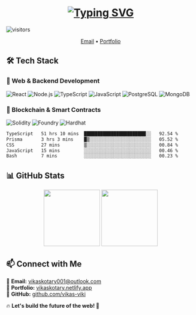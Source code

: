 <h1 align="center">
  <a href="https://git.io/typing-svg"><img src="https://readme-typing-svg.herokuapp.com?font=Fira+Code&weight=600&size=44&pause=1000&background=25383A00&center=true&vCenter=true&width=700&lines=Hi+there!+%F0%9F%91%8B;I'm+Vikas+Kotary!" alt="Typing SVG" /></a> 
</h1>

![visitors](https://visitor-badge.laobi.icu/badge?page_id=vikas-viki)

<p align="center">
  <a href="mailto:vikaskotary001@outlook.com">Email</a> •
  <a href="https://www.0xbuilder.in/">Portfolio</a> 
</p>

## 🛠️ Tech Stack

### 🔹 Web & Backend Development
![React](https://img.shields.io/badge/React-%2361DAFB.svg?style=for-the-badge&logo=react&logoColor=black)
![Node.js](https://img.shields.io/badge/Node.js-%23339933.svg?style=for-the-badge&logo=node.js&logoColor=white)
![TypeScript](https://img.shields.io/badge/TypeScript-%233178C6.svg?style=for-the-badge&logo=typescript&logoColor=white)
![JavaScript](https://img.shields.io/badge/JavaScript-%23F7DF1E.svg?style=for-the-badge&logo=javascript&logoColor=black)
![PostgreSQL](https://img.shields.io/badge/PostgreSQL-%234169E1.svg?style=for-the-badge&logo=postgresql&logoColor=white)
![MongoDB](https://img.shields.io/badge/MongoDB-%2347A248.svg?style=for-the-badge&logo=mongodb&logoColor=white)

### 🔹 Blockchain & Smart Contracts
![Solidity](https://img.shields.io/badge/Solidity-%23363636.svg?style=for-the-badge&logo=solidity&logoColor=white)
![Foundry](https://img.shields.io/badge/Foundry-%23000000.svg?style=for-the-badge&logoColor=white)
![Hardhat](https://img.shields.io/badge/Hardhat-%23F7DF1E.svg?style=for-the-badge&logo=hardhat&logoColor=black)

<!--START_SECTION:waka-->

```txt
TypeScript   51 hrs 10 mins  ███████████████████████░░   92.54 %
Prisma       3 hrs 3 mins    █▒░░░░░░░░░░░░░░░░░░░░░░░   05.52 %
CSS          27 mins         ▒░░░░░░░░░░░░░░░░░░░░░░░░   00.84 %
JavaScript   15 mins         ░░░░░░░░░░░░░░░░░░░░░░░░░   00.46 %
Bash         7 mins          ░░░░░░░░░░░░░░░░░░░░░░░░░   00.23 %
```

<!--END_SECTION:waka-->

## 📊 GitHub Stats

<p align="center">
  <img src="https://github-readme-stats.vercel.app/api?username=vikas-viki&show_icons=true&theme=radical" height="150"/>
  <img src="https://github-readme-streak-stats.herokuapp.com/?user=vikas-viki&theme=radical" height="150"/>
</p>



## 📫 Connect with Me

💌 **Email:** [vikaskotary001@outlook.com](mailto:vikaskotary001@outlook.com)  
🔗 **Portfolio:** [vikaskotary.netlify.app](https://vikaskotary.netlify.app/)  
🐙 **GitHub:** [github.com/vikas-viki](https://github.com/vikas-viki)  



🔥 **Let's build the future of the web! 🚀**

